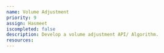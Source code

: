 ```yaml
---
name: Volume Adjustment
priority: 9
assign: Hasmeet
iscompleted: false
description: Develop a volume adjustment API/ Algorithm.
resources:
---
```

